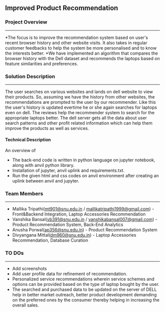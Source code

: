 ## Improved Product Recommendation 

### Project Overview
----------------------------------
*The focus is to improve the recommendation system based on user's recent browser history and other website visits. It also takes in regular customer feedbacks to help the system be more personalised and to know the interests better.
*We have implemented an algorithm that compares the browser history with the Dell dataset and recommends the laptops based on feature similarities and preferences.

### Solution Description
----------------------------------
The user searches on various websites and lands on dell website to view their products. So, assuming we have the history from other websites, the recommendations are prompted to the user by our recommender. Like this the user's history 
is updated evertime he or she again searches for laptops even on dell. The reviews help the recommender system to search for the appropriate laptops better. The dell server gets all the data about user search patterns and other profit
related information which can help them improve the products as well as services.

#### Technical Description

An overview of 
* The back-end code is written in python language on jupyter notebook, along with anvil python library.
* Installation of jupyter, anvil uplink and requirements.txt.
* Run the given html and css codes on anvil environment after creating an uplink between anvil and jupyter.

### Team Members
----------------------------------
* Mallika Tripathi(mt901@snu.edu.in / mallikatripathi1999@gmail.com) - Front&Backend Integration, Laptop Accessories Recommendation
* Vanshika Bansal(vb391@snu.edu.in / vanshikabansal007@gmail.com) - Product Recommendation System, Back-End Analytics
* Anusha Porwal(ap356@snu.edu.in) - Product Recommendation System
* Divyangana Mittal(dm960@snu.edu.in) - Laptop Accessories Recommendation, Database Curation

### TO DOs
----------------------------------
* Add screenshots
* Add user profile data for refinement of recommendation.
* Personalized service recommendations wherein service schemes and options can be provided based on the type of laptop bought by the user.
* The searched and purchased data to be updated on the server of DELL help in better market outreach, better product development demanding on the preferred ones by the consumer thereby helping in increasing the overall sales.
